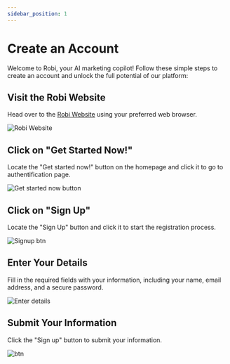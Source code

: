 ```yaml
---
sidebar_position: 1
---
```


# Create an Account

Welcome to Robi, your AI marketing copilot! Follow these simple steps to create an account and unlock the full potential of our platform:

## Visit the Robi Website

Head over to the [Robi Website](https://www.robiai.com) using your preferred web browser.

![Robi Website](/img/web.png)

## Click on "Get Started Now!"

Locate the "Get started now!" button on the homepage and click it to go to authentification page.

![Get started now button](/img/gsn.png)

## Click on "Sign Up"

Locate the "Sign Up" button and click it to start the registration process.

![Signup btn](/img/signup.png)

## Enter Your Details

Fill in the required fields with your information, including your name, email address, and a secure password.

![Enter details](/img/process.png)

## Submit Your Information

Click the "Sign up" button to submit your information.

![btn](/img/sgn.png)
